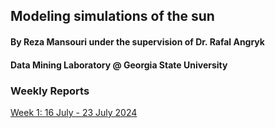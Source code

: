 ## Modeling simulations of the sun
#### By Reza Mansouri under the supervision of Dr. Rafal Angryk
#### Data Mining Laboratory @ Georgia State University

### Weekly Reports
[Week 1: 16 July - 23 July 2024](week_1.md)